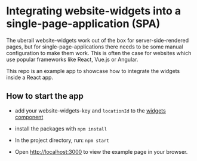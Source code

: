 # Integrating website-widgets into a single-page-application (SPA)

The uberall website-widgets work out of the box for server-side-rendered pages, but for single-page-applications there needs to be some manual configuration to make them work. This is often the case for websites which use popular frameworks like React, Vue.js or Angular.

This repo is an example app to showcase how to integrate the widgets inside a React app.

## How to start the app

- add your website-widgets-key and `locationId` to the [widgets component](https://github.com/uberall/website-widgets-spa-integration-example/blob/main/src/routes/RouteWithWebsiteWidgets.js)

- install the packages with `npm install`

- In the project directory, run: `npm start`

- Open [http://localhost:3000](http://localhost:3000) to view the example page in your browser.

